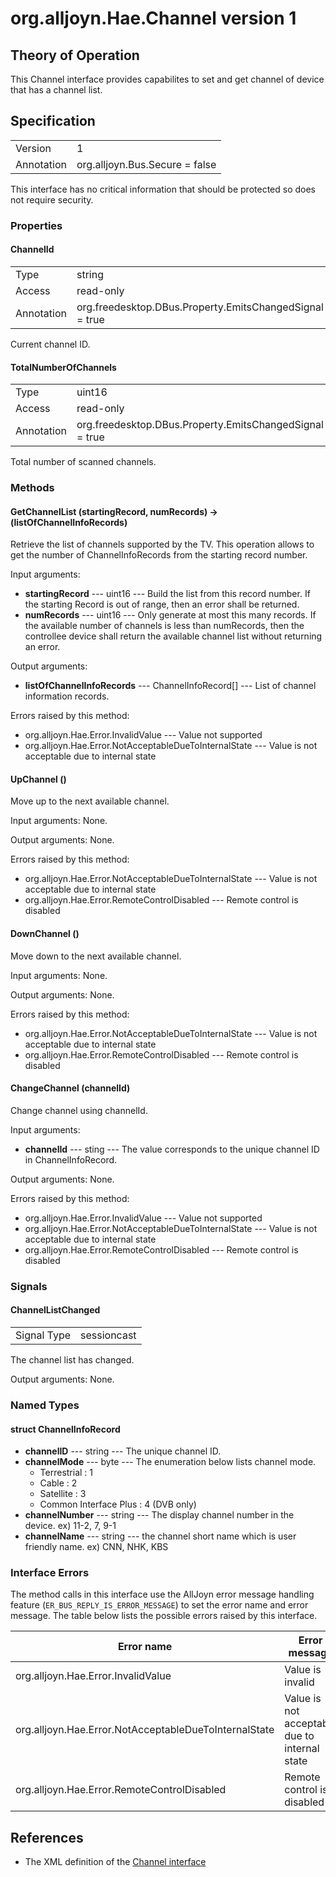 # org.alljoyn.Hae.Channel version 1

## Theory of Operation
This Channel interface provides capabilites to set and get channel of device
that has a channel list.

## Specification

|            |                                                                |
|------------|----------------------------------------------------------------|
| Version    | 1                                                              |
| Annotation | org.alljoyn.Bus.Secure = false                                 |

This interface has no critical information that should be protected so does not
require security.

### Properties

#### ChannelId

|            |                                                                |
|------------|----------------------------------------------------------------|
| Type       | string                                                         |
| Access     | read-only                                                      |
| Annotation | org.freedesktop.DBus.Property.EmitsChangedSignal = true        |

Current channel ID.

#### TotalNumberOfChannels

|            |                                                                |
|------------|----------------------------------------------------------------|
| Type       | uint16                                                         |
| Access     | read-only                                                      |
| Annotation | org.freedesktop.DBus.Property.EmitsChangedSignal = true        |

Total number of scanned channels.

### Methods

#### GetChannelList (startingRecord, numRecords) -> (listOfChannelInfoRecords)

Retrieve the list of channels supported by the TV. This operation allows to get
the number of ChannelInfoRecords from the starting record number.

Input arguments:
  * **startingRecord** --- uint16 --- Build the list from this record number.
    If the starting Record is out of range, then an error shall be returned.
  * **numRecords** --- uint16 --- Only generate at most this many records. If
  the available number of channels is less than numRecords, then the controllee
  device shall return the available channel list without returning an error.

Output arguments:
  * **listOfChannelInfoRecords** --- ChannelInfoRecord[] --- List of channel
  information records.

Errors raised by this method:
  * org.alljoyn.Hae.Error.InvalidValue --- Value not supported
  * org.alljoyn.Hae.Error.NotAcceptableDueToInternalState --- Value is not
  acceptable due to internal state

#### UpChannel ()

Move up to the next available channel.

Input arguments: None.

Output arguments: None.

Errors raised by this method:
  * org.alljoyn.Hae.Error.NotAcceptableDueToInternalState --- Value is not
  acceptable due to internal state
  * org.alljoyn.Hae.Error.RemoteControlDisabled --- Remote control is disabled

#### DownChannel ()

Move down to the next available channel.

Input arguments: None.

Output arguments: None.

Errors raised by this method:
  * org.alljoyn.Hae.Error.NotAcceptableDueToInternalState --- Value is not
  acceptable due to internal state
  * org.alljoyn.Hae.Error.RemoteControlDisabled --- Remote control is disabled

#### ChangeChannel (channelId)

Change channel using channelId.

Input arguments:
  * **channelId** --- sting --- The value corresponds to the unique channel ID
    in ChannelInfoRecord.

Output arguments: None.

Errors raised by this method:
  * org.alljoyn.Hae.Error.InvalidValue --- Value not supported
  * org.alljoyn.Hae.Error.NotAcceptableDueToInternalState --- Value is not
  acceptable due to internal state
  * org.alljoyn.Hae.Error.RemoteControlDisabled --- Remote control is disabled

### Signals

#### ChannelListChanged
|              |             |
|--------------|-------------|
| Signal Type  | sessioncast |

The channel list has changed.

Output arguments: None.

### Named Types

#### struct ChannelInfoRecord

  * **channelID** --- string --- The unique channel ID.
  * **channelMode** --- byte --- The enumeration below lists channel mode.
    * Terrestrial : 1
    * Cable : 2
    * Satellite : 3
    * Common Interface Plus : 4 (DVB only)
  * **channelNumber** --- string --- The display channel number in the device.
    ex) 11-2, 7, 9-1
  * **channelName** --- string --- the channel short name which is user friendly
  name. ex) CNN, NHK, KBS

### Interface Errors

The method calls in this interface use the AllJoyn error message handling
feature (`ER_BUS_REPLY_IS_ERROR_MESSAGE`) to set the error name and error
message. The table below lists the possible errors raised by this interface.

| Error name                                            | Error message                                 |
|-------------------------------------------------------|-----------------------------------------------|
| org.alljoyn.Hae.Error.InvalidValue                    | Value is invalid                              |
| org.alljoyn.Hae.Error.NotAcceptableDueToInternalState | Value is not acceptable due to internal state |
| org.alljoyn.Hae.Error.RemoteControlDisabled           | Remote control is disabled                    |

## References

  * The XML definition of the [Channel interface](Channel-v1.xml)
